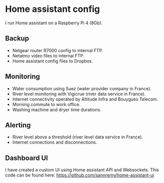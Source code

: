 # Home assistant config

I run Home assistant on a Raspberry Pi 4 (8Gb).

## Backup
- Netgear router R7000 config to internal FTP.
- Netatmo video files to internal FTP.
- Home assistant config files to Dropbox.

## Monitoring
- Water consumption using Suez (water provider company in France).
- River level monitoring with Vigicrue (river data service in France).
- Internet connectivity operated by Altitude Infra and Bouygues Telecom.
- Morning commute to work office.
- Washing machine and dryer time durations.

## Alerting
- River level above a threshold (river level data service in France).
- Internet connections and disconnections.

## Dashboard UI
I have created a custom UI using Home assistant API and Websockets. This code can be found here: https://github.com/sannremy/home-assistant-ui
